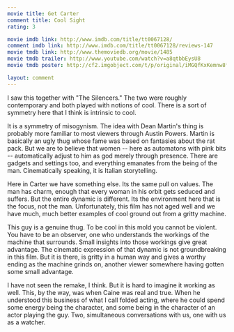 ```yaml
---
movie title: Get Carter
comment title: Cool Sight
rating: 3

movie imdb link: http://www.imdb.com/title/tt0067128/
comment imdb link: http://www.imdb.com/title/tt0067128/reviews-147
movie tmdb link: http://www.themoviedb.org/movie/1485
movie tmdb trailer: http://www.youtube.com/watch?v=a8qtbbEysU8
movie tmdb poster: http://cf2.imgobject.com/t/p/original/iMGQfKxKemnw8fqNrcObpM2Ve90.jpg

layout: comment
---
```


I saw this together with "The Silencers." The two were roughly contemporary and both played with notions of cool. There is a sort of symmetry here that I think is intrinsic to cool.

It is a symmetry of misogynism. The idea with Dean Martin's thing is probably more familiar to most viewers through Austin Powers. Martin is basically an ugly thug whose fame was based on fantasies about the rat pack. But we are to believe that women -- here as automatons with pink bits -- automatically adjust to him as god merely through presence. There are gadgets and settings too, and everything emanates from the being of the man. Cinematically speaking, it is Italian storytelling.

Here in Carter we have something else. Its the same pull on values. The man has charm, enough that every woman in his orbit gets seduced and suffers. But the entire dynamic is different. Its the environment here that is the focus, not the man. Unfortunately, this film has not aged well and we have much, much better examples of cool ground out from a gritty machine.

This guy is a genuine thug. To be cool in this mold you cannot be violent. You have to be an observer, one who understands the workings of the machine that surrounds. Small insights into those workings give great advantage. The cinematic expression of that dynamic is not groundbreaking in this film. But it is there, is gritty in a human way and gives a worthy ending as the machine grinds on, another viewer somewhere having gotten some small advantage.

I have not seen the remake, I think. But it is hard to imagine it working as well. This, by the way, was when Caine was real and true. When he understood this business of what I call folded acting, where he could spend some energy being the character, and some being in the character of an actor playing the guy. Two, simultaneous conversations with us, one with us as a watcher.